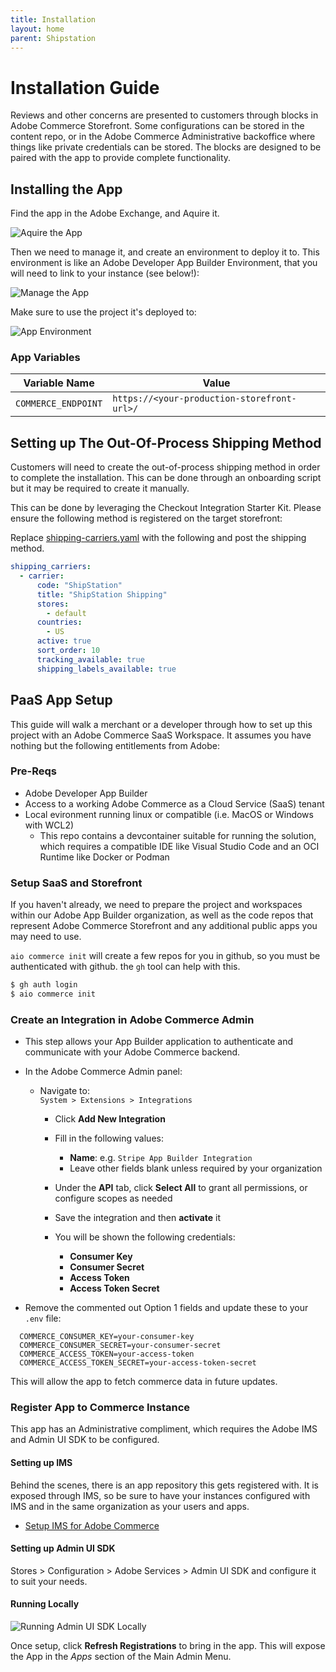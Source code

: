 ```yaml
---
title: Installation
layout: home
parent: Shipstation
---
```


# Installation Guide

Reviews and other concerns are presented to customers through blocks in Adobe Commerce Storefront. Some configurations can be stored in the content repo, or in the Adobe Commerce Administrative backoffice where things like private credentials can be stored. The blocks are designed to be paired with the app to provide complete functionality.


## Installing the App

Find the app in the Adobe Exchange, and Aquire it.

![Aquire the App](img/exchange-acquired.png)

Then we need to manage it, and create an environment to deploy it to. This environment is like an Adobe Developer App Builder Environment, that you will need to link to your instance (see below!):

![Manage the App](img/exchange-manage.png)

Make sure to use the project it's deployed to:

![App Environment](img/exchange-app-envs.png)

### App Variables

| Variable Name         | Value                         |
|-----------------------|------------------------------|
| `COMMERCE_ENDPOINT`   | `https://<your-production-storefront-url>/` |


## Setting up The Out-Of-Process Shipping Method

Customers will need to create the out-of-process shipping method in order to complete the installation. This can be done through an onboarding script but it may be required to create it manually. 

This can be done by leveraging the Checkout Integration Starter Kit. Please ensure the following method is registered on the target storefront:

Replace [shipping-carriers.yaml](https://github.com/adobe/commerce-checkout-starter-kit/blob/main/shipping-carriers.yaml) with the following and post the shipping method.

```yaml
shipping_carriers:
  - carrier:
      code: "ShipStation"
      title: "ShipStation Shipping"
      stores:
        - default
      countries:
        - US
      active: true
      sort_order: 10
      tracking_available: true
      shipping_labels_available: true

```


## PaaS App Setup

This guide will walk a merchant or a developer through how to set up this project with an Adobe Commerce SaaS Workspace. It assumes you have nothing but the following entitlements from Adobe:

### Pre-Reqs

* Adobe Developer App Builder 
* Access to a working Adobe Commerce as a Cloud Service (SaaS) tenant
* Local evironment running linux or compatible (i.e. MacOS or Windows with WCL2)
    * This repo contains a devcontainer suitable for running the solution, which requires a compatible IDE like Visual Studio Code and an OCI Runtime like Docker or Podman

### Setup SaaS and Storefront

If you haven't already, we need to prepare the project and workspaces within our Adobe App Builder organization, as well as the code repos that represent Adobe Commerce Storefront and any additional public apps you may need to use.

`aio commerce init` will create a few repos for you in github, so you must be authenticated with github. the `gh` tool can help with this.

```bash
$ gh auth login 
$ aio commerce init
```

### Create an Integration in Adobe Commerce Admin

- This step allows your App Builder application to authenticate and communicate with your Adobe Commerce backend.

- In the Adobe Commerce Admin panel:

   - Navigate to:  
     `System > Extensions > Integrations`

     - Click **Add New Integration**

     - Fill in the following values:
        - **Name**: e.g. `Stripe App Builder Integration`
        - Leave other fields blank unless required by your organization

     - Under the **API** tab, click **Select All** to grant all permissions, or configure scopes as needed

     - Save the integration and then **activate** it

     - You will be shown the following credentials:
        - **Consumer Key**
        - **Consumer Secret**
        - **Access Token**
        - **Access Token Secret**

- Remove the commented out Option 1 fields and update these to your `.env` file:

```env
  COMMERCE_CONSUMER_KEY=your-consumer-key
  COMMERCE_CONSUMER_SECRET=your-consumer-secret
  COMMERCE_ACCESS_TOKEN=your-access-token
  COMMERCE_ACCESS_TOKEN_SECRET=your-access-token-secret
```

This will allow the app to fetch commerce data in future updates.

### Register App to Commerce Instance

This app has an Administrative compliment, which requires the Adobe IMS and Admin UI SDK to be configured. 

#### Setting up IMS

Behind the scenes, there is an app repository this gets registered with. It is exposed through IMS, so be sure to have your instances configured with IMS and in the same organization as your users and apps.

* [Setup IMS for Adobe Commerce](https://experienceleague.adobe.com/en/docs/commerce-admin/start/admin/ims/adobe-ims-config)

#### Setting up Admin UI SDK

Stores > Configuration > Adobe Services > Admin UI SDK and configure it to suit your needs.

#### Running Locally

![Running Admin UI SDK Locally](img/admin-ui-sdk-setup.png)

Once setup, click __Refresh Registrations__ to bring in the app. This will expose the App in the _Apps_ section of the Main Admin Menu.

